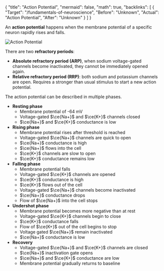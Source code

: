 {
	"title": "Action Potential",
	"mermaid": false,
	"math": true,
	"backlinks": [
		{
			"Target": "/fundamentals-of-neuroscience",
			"Before": "Unknown",
			"Actual": "Action Potential",
			"After": "Unknown"
		}
	]
}

An **action potential** happens when the membrane potential of a specific neuron rapidly rises and falls.

![Action Potential](/attachments/action-potential.svg)

There are two **refractory periods**:

- **Absolute refractory period (ARP)**, when sodium voltage-gated channels become inactivated, they cannot be immediately opened again.
- **Relative refractory period (RRP)**: both sodium and potassium channels are open. Requires a stronger than usual stimulus to start a new action potential.

The action potential can be described in multiple phases.

- **Resting phase**
  - Membrane potential of  -64 mV
  - Voltage-gated $\ce{Na+}$ and $\ce{K+}$ channels closed
  - $\ce{Na+}$ and $\ce{K+}$ conductance is low
- **Rising phase**
  - Membrane potential rises after threshold is reached
  - Voltage-gated $\ce{Na+}$ channels are quick to open
  - $\ce{Na+}$ conductance is high
  - $\ce{Na+}$ flows into the cell
  - $\ce{K+}$ channels are slow to open
  - $\ce{K+}$ conductance remains low
- **Falling phase**
  - Membrane potential falls
  - Voltage-gated $\ce{K+}$ channels are opened
  - $\ce{K+}$ conductance is high
  - $\ce{K+}$ flows out of the cell
  - Voltage-gated $\ce{Na+}$ channels become inactivated
  - $\ce{Na+}$ conductance drops
  - Flow of $\ce{Na+}$ into the cell stops
- **Undershot phase**
  - Membrane potential becomes more negative than at rest
  - Voltage-gated $\ce{K+}$ channels begin to close
  - $\ce{K+}$ conductance falls
  - Flow of $\ce{K+}$ out of the cell begins to stop
  - Voltage gated $\ce{Na+}$ remain inactivated
  - $\ce{Na+}$ conductance is low
- **Recovery**
  - Voltage-gated $\ce{Na+}$ and $\ce{K+}$ channels are closed
  - $\ce{Na+}$ inactivation gate opens
  - $\ce{Na+}$ and $\ce{K+}$ conductance are low
  - Membrane potential gradually returns to baseline